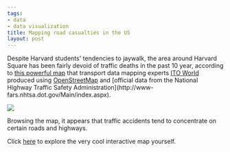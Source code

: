```yaml
--- 
tags: 
- data
- data visualization
title: Mapping road casualties in the US
layout: post
---
```

Despite Harvard students' tendencies to jaywalk, the area around Harvard
Square has been fairly devoid of traffic deaths in the past 10 year, according
to [this powerful map](http://map.itoworld.com/road-casualties-usa) that
transport data mapping experts [ITO World](http://itoworld.com/) produced
using [OpenStreetMap](http://www.openstreetmap.org/) and [official data from
the National Highway Traffic Safety Administration](http://www-
fars.nhtsa.dot.gov/Main/index.aspx).

![](http://media.tumblr.com/tumblr_lv6yk91loK1r3oiuq.png)

Browsing the map, it appears that traffic accidents tend to concentrate on
certain roads and highways.

Click [here](http://map.itoworld.com/road-casualties-usa) to explore the very
cool interactive map yourself.

